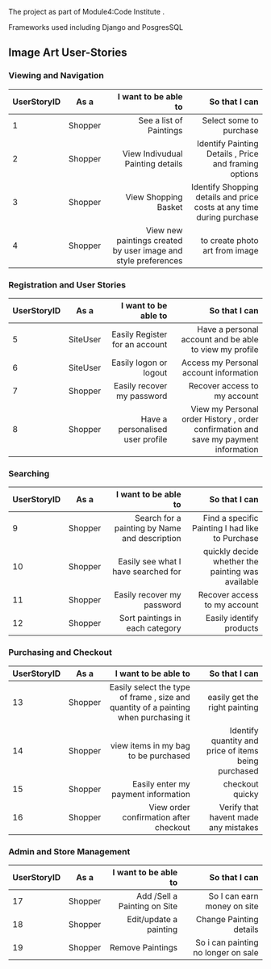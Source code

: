 The project as part of Module4:Code Institute  .


Frameworks used including Django and PosgresSQL




## Image Art User-Stories



### Viewing and Navigation

| UserStoryID      | As a | I want to be able to |So that I can|
| ------------- |:-------------:| ---------:|---------------:|
| 1  |  Shopper| See a list of Paintings| Select some to purchase|
|  2 | Shopper| View Indivudual Painting details   |  Identify Painting Details , Price and framing options |
|  3 | Shopper| View Shopping Basket   |  Identify Shopping details and price costs at any time during purchase |
| 4 | Shopper| View new paintings  created by user image and style preferences | to create photo art from image|

### Registration and User Stories

| UserStoryID      | As a | I want to be able to |So that I can|
| ------------- |:-------------:| ---------:|---------------:|
| 5 |  SiteUser|Easily Register for an account| Have a personal account and be able to view my profile|
|  6 | SiteUser| Easily logon or logout|  Access my Personal account information |
|  7 | Shopper| Easily recover my password   |  Recover access to my account|
| 8 | Shopper|Have a personalised user profile| View my Personal order History , order confirmation and save my payment information|




### Searching

| UserStoryID      | As a | I want to be able to |So that I can|
| ------------- |:-------------:| ---------:|---------------:|
| 9 |  Shopper|Search for a painting by Name and description| Find a specific Painting I had like to Purchase|
|  10 |Shopper| Easily see what I have searched for | quickly decide whether the painting was available |
|  11| Shopper| Easily recover my password   |  Recover access to my account|
| 12 | Shopper|Sort paintings in each category| Easily identify products|





### Purchasing and Checkout

| UserStoryID      | As a | I want to be able to |So that I can|
| ------------- |:-------------:| ---------:|---------------:|
| 13 |  Shopper|Easily select the type of frame , size and quantity of a painting when purchasing it | easily get the right painting|
|  14 |Shopper| view items in my bag to be purchased| Identify quantity and price of items being purchased|
|  15| Shopper| Easily enter my payment information   |  checkout quicky|
| 16 |Shopper| View order confirmation after checkout| Verify that havent made any mistakes|


###  Admin and Store Management

| UserStoryID      | As a | I want to be able to |So that I can|
| ------------- |:-------------:| ---------:|---------------:|
| 17 |  Shopper|Add /Sell a Painting on Site | So I can earn money on site|
|  18 |Shopper| Edit/update a painting|Change Painting details|
|  19| Shopper| Remove Paintings  | So i can painting no longer on sale|


